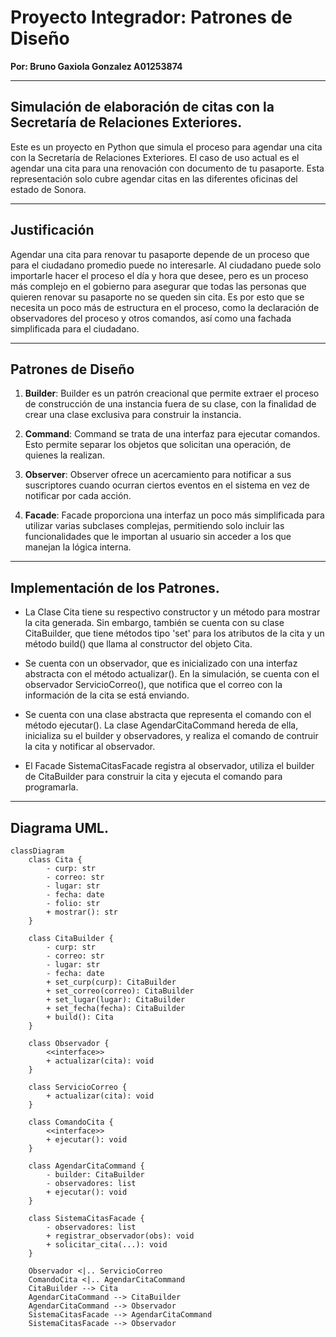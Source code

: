 
# Proyecto Integrador: Patrones de Diseño
**Por: Bruno Gaxiola Gonzalez A01253874**

---

## Simulación de elaboración de citas con la Secretaría de Relaciones Exteriores.

Este es un proyecto en Python que simula el proceso para agendar una cita con la Secretaría de Relaciones Exteriores. El caso de uso actual es el agendar una cita para una renovación con documento de tu pasaporte. Esta representación solo cubre agendar citas en las diferentes oficinas del estado de Sonora. 

---
## Justificación

Agendar una cita para renovar tu pasaporte depende de un proceso que para el ciudadano promedio puede no interesarle. Al ciudadano puede solo importarle hacer el proceso el día y hora que desee, pero es un proceso más complejo en el gobierno para asegurar que todas las personas que quieren renovar su pasaporte no se queden sin cita. Es por esto que se necesita un poco más de estructura en el proceso, como la declaración de observadores del proceso y otros comandos, así como una fachada simplificada para el ciudadano.

---

## Patrones de Diseño 

1. **Builder**: Builder es un patrón creacional que permite extraer el proceso de construcción de una instancia fuera de su clase, con la finalidad de crear una clase exclusiva para construir la instancia.

2. **Command**: Command se trata de una interfaz para ejecutar comandos. Esto permite separar los objetos que solicitan una operación, de quienes la realizan.

3. **Observer**: Observer ofrece un acercamiento para notificar a sus suscriptores cuando ocurran ciertos eventos en el sistema en vez de notificar por cada acción.

4. **Facade**: Facade proporciona una interfaz un poco más simplificada para utilizar varias subclases complejas, permitiendo solo incluir las funcionalidades que le importan al usuario sin acceder a los que manejan la lógica interna.

---
## Implementación de los Patrones.

- La Clase Cita tiene su respectivo constructor y un método para mostrar la cita generada. Sin embargo, también se cuenta con su clase CitaBuilder, que tiene métodos tipo 'set' para los atributos de la cita y un método build() que llama al constructor del objeto Cita.

- Se cuenta con un observador, que es inicializado con una interfaz abstracta con el método actualizar(). En la simulación, se cuenta con el observador ServicioCorreo(), que notifica que el correo con la información de la cita se está enviando.

- Se cuenta con una clase abstracta que representa el comando con el método ejecutar(). La clase AgendarCitaCommand hereda de ella, inicializa su el builder y observadores, y realiza el comando de contruir la cita y notificar al observador.

- El Facade SistemaCitasFacade registra al observador, utiliza el builder de CitaBuilder para construir la cita y ejecuta el comando para programarla.

---
## Diagrama UML.

```mermaid
classDiagram
    class Cita {
        - curp: str
        - correo: str
        - lugar: str
        - fecha: date
        - folio: str
        + mostrar(): str
    }

    class CitaBuilder {
        - curp: str
        - correo: str
        - lugar: str
        - fecha: date
        + set_curp(curp): CitaBuilder
        + set_correo(correo): CitaBuilder
        + set_lugar(lugar): CitaBuilder
        + set_fecha(fecha): CitaBuilder
        + build(): Cita
    }

    class Observador {
        <<interface>>
        + actualizar(cita): void
    }

    class ServicioCorreo {
        + actualizar(cita): void
    }

    class ComandoCita {
        <<interface>>
        + ejecutar(): void
    }

    class AgendarCitaCommand {
        - builder: CitaBuilder
        - observadores: list
        + ejecutar(): void
    }

    class SistemaCitasFacade {
        - observadores: list
        + registrar_observador(obs): void
        + solicitar_cita(...): void
    }

    Observador <|.. ServicioCorreo
    ComandoCita <|.. AgendarCitaCommand
    CitaBuilder --> Cita
    AgendarCitaCommand --> CitaBuilder
    AgendarCitaCommand --> Observador
    SistemaCitasFacade --> AgendarCitaCommand
    SistemaCitasFacade --> Observador
